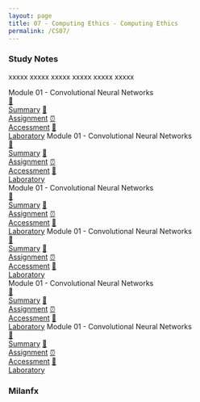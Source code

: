 ```yaml
---
layout: page
title: 07 - Computing Ethics - Computing Ethics
permalink: /CS07/
---
```


<h3>Study Notes</h3>

xxxxx xxxxx xxxxx xxxxx xxxxx xxxxx

<div>
  <span class="btn spec1"><span class="btn spec2">Module 01 - Convolutional Neural Networks</span>
  <br>
  <a href="/04-MSCS-Courses/CS01/M1/" class="btn icon1">📝<br>Summary</a>
  <a href="/04-MSCS-Courses/CS01/M1/" class="btn icon2">📖<br>Assignment</a>
  <a href="/04-MSCS-Courses/CS01/M1/" class="btn icon3">⏰<br>Accessment</a>
  <a href="/04-MSCS-Courses/CS01/M1/" class="btn icon4">📂<br>Laboratory</a>
  </span>
  <span class="btn spec1"><span class="btn spec2">Module 01 - Convolutional Neural Networks</span>
  <br>
  <a href="/04-MSCS-Courses/CS01/M1/" class="btn icon1">📝<br>Summary</a>
  <a href="/04-MSCS-Courses/CS01/M1/" class="btn icon2">📖<br>Assignment</a>
  <a href="/04-MSCS-Courses/CS01/M1/" class="btn icon3">⏰<br>Accessment</a>
  <a href="/04-MSCS-Courses/CS01/M1/" class="btn icon4">📂<br>Laboratory</a>
  </span>
</div>

<div>
  <span class="btn spec1"><span class="btn spec2">Module 01 - Convolutional Neural Networks</span>
  <br>
  <a href="/04-MSCS-Courses/CS01/M1/" class="btn icon1">📝<br>Summary</a>
  <a href="/04-MSCS-Courses/CS01/M1/" class="btn icon2">📖<br>Assignment</a>
  <a href="/04-MSCS-Courses/CS01/M1/" class="btn icon3">⏰<br>Accessment</a>
  <a href="/04-MSCS-Courses/CS01/M1/" class="btn icon4">📂<br>Laboratory</a>
  </span>
  <span class="btn spec1"><span class="btn spec2">Module 01 - Convolutional Neural Networks</span>
  <br>
  <a href="/04-MSCS-Courses/CS01/M1/" class="btn icon1">📝<br>Summary</a>
  <a href="/04-MSCS-Courses/CS01/M1/" class="btn icon2">📖<br>Assignment</a>
  <a href="/04-MSCS-Courses/CS01/M1/" class="btn icon3">⏰<br>Accessment</a>
  <a href="/04-MSCS-Courses/CS01/M1/" class="btn icon4">📂<br>Laboratory</a>
  </span>
</div>

<div>
  <span class="btn spec1"><span class="btn spec2">Module 01 - Convolutional Neural Networks</span>
  <br>
  <a href="/04-MSCS-Courses/CS01/M1/" class="btn icon1">📝<br>Summary</a>
  <a href="/04-MSCS-Courses/CS01/M1/" class="btn icon2">📖<br>Assignment</a>
  <a href="/04-MSCS-Courses/CS01/M1/" class="btn icon3">⏰<br>Accessment</a>
  <a href="/04-MSCS-Courses/CS01/M1/" class="btn icon4">📂<br>Laboratory</a>
  </span>
  <span class="btn spec1"><span class="btn spec2">Module 01 - Convolutional Neural Networks</span>
  <br>
  <a href="/04-MSCS-Courses/CS01/M1/" class="btn icon1">📝<br>Summary</a>
  <a href="/04-MSCS-Courses/CS01/M1/" class="btn icon2">📖<br>Assignment</a>
  <a href="/04-MSCS-Courses/CS01/M1/" class="btn icon3">⏰<br>Accessment</a>
  <a href="/04-MSCS-Courses/CS01/M1/" class="btn icon4">📂<br>Laboratory</a>
  </span>
</div>

<h3>Milanfx</h3>
